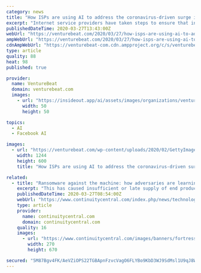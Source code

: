 ```yaml
---
category: news
title: "How ISPs are using AI to address the coronavirus-driven surge in traffic"
excerpt: "Internet service providers have taken steps to ensure that internet demand doesn’t overwhelm capacity. Beyond capital improvements, some — including Verizon, AT&T, Vodafone, Cox, and Telstra — are employing AI and machine learning to service networks strained by the traffic surges. Others aren’t — when reached for comment, Comcast ..."
publishedDateTime: 2020-03-27T13:43:00Z
webUrl: "https://venturebeat.com/2020/03/27/how-isps-are-using-ai-to-address-the-coronavirus-driven-surge-in-traffic/"
ampWebUrl: "https://venturebeat.com/2020/03/27/how-isps-are-using-ai-to-address-the-coronavirus-driven-surge-in-traffic/amp/"
cdnAmpWebUrl: "https://venturebeat-com.cdn.ampproject.org/c/s/venturebeat.com/2020/03/27/how-isps-are-using-ai-to-address-the-coronavirus-driven-surge-in-traffic/amp/"
type: article
quality: 88
heat: 98
published: true

provider:
  name: VentureBeat
  domain: venturebeat.com
  images:
    - url: "https://insideout.app/ai/assets/images/organizations/venturebeat.com-50x50.jpg"
      width: 50
      height: 50

topics:
  - AI
  - Facebook AI

images:
  - url: "https://venturebeat.com/wp-content/uploads/2020/02/GettyImages-473061628-e1585083199228.jpg?fit=1244%2C600&strip=all"
    width: 1244
    height: 600
    title: "How ISPs are using AI to address the coronavirus-driven surge in traffic"

related:
  - title: "Ransomware against the machine: how adversaries are learning to disrupt industrial production by targeting IT and OT"
    excerpt: "This has caused insufficient or late supply of end products or services, representing long-term financial losses in the form of missed business opportunities ... Ransomware may result in similar outcomes when it reaches IT-based assets in OT networks, for example human-machine interfaces (HMIs), supervisory control and data acquisition ..."
    publishedDateTime: 2020-03-27T08:54:00Z
    webUrl: "https://www.continuitycentral.com/index.php/news/technology/5008-ransomware-against-the-machine-how-adversaries-are-learning-to-disrupt-industrial-production-by-targeting-it-and-ot"
    type: article
    provider:
      name: continuitycentral.com
      domain: continuitycentral.com
    quality: 16
    images:
      - url: "https://www.continuitycentral.com/images/banners/fortressjuly2019-650.jpg"
        width: 270
        height: 670

secured: "5M87Bgv4FK/AeVZiOPS22TGBApnFzvcVagO6FLYBo9KbD3WJ9SdMsl1U9qJ8W9hRXe9hN4fEeVsRljFXvN3yKWyJR9iaf2hQkp/38HPRu9wDs0ZaleLUygHKwV3oTTLg9AkjiXyqEMzh2ri0AtZNjF/oZxDz5wsWuSBWcOm/nCupk/YIH9lhz6OtDH2nWOkZfxShdGFNNVboyocuZ8G1/qHCCtgVcYRLPt0yZZqrI3jtJWY2R6lMyHIGZckisp/blWcfZve/PtuhLf6mdoxtjvN+0SbMWMpnZkJ70KjJSmin2U9ZxvAN+TI+ZOzGJQLdMYc9d7VOZR+6fAOHShQzM2ZFMgy2vdpTDkophqeZTaGz1zGtxyNjVQB4xRPc7UvNvrzTTXouBKOckyAoaHJRLP00ltopg6+5EiJeIfAnx7q/+RPCm+HsBiYq8YuKYDhiEmrACZ8WT002iN4I6ZboaDowqILOFqgqN21PdPb4Kbs=;cCEbmcy0+3fytANm5hjuUQ=="
---
```


